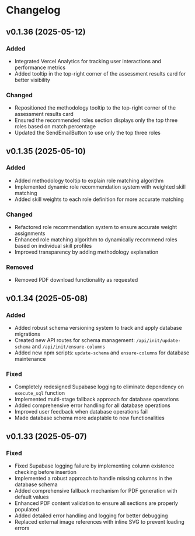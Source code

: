 # Changelog

## v0.1.36 (2025-05-12)

### Added
- Integrated Vercel Analytics for tracking user interactions and performance metrics
- Added tooltip in the top-right corner of the assessment results card for better visibility

### Changed
- Repositioned the methodology tooltip to the top-right corner of the assessment results card
- Ensured the recommended roles section displays only the top three roles based on match percentage
- Updated the SendEmailButton to use only the top three roles

## v0.1.35 (2025-05-10)

### Added
- Added methodology tooltip to explain role matching algorithm
- Implemented dynamic role recommendation system with weighted skill matching
- Added skill weights to each role definition for more accurate matching

### Changed
- Refactored role recommendation system to ensure accurate weight assignments
- Enhanced role matching algorithm to dynamically recommend roles based on individual skill profiles
- Improved transparency by adding methodology explanation

### Removed
- Removed PDF download functionality as requested

## v0.1.34 (2025-05-08)

### Added
- Added robust schema versioning system to track and apply database migrations
- Created new API routes for schema management: `/api/init/update-schema` and `/api/init/ensure-columns`
- Added new npm scripts: `update-schema` and `ensure-columns` for database maintenance

### Fixed
- Completely redesigned Supabase logging to eliminate dependency on `execute_sql` function
- Implemented multi-stage fallback approach for database operations
- Added comprehensive error handling for all database operations
- Improved user feedback when database operations fail
- Made database schema more adaptable to new functionalities

## v0.1.33 (2025-05-07)

### Fixed
- Fixed Supabase logging failure by implementing column existence checking before insertion
- Implemented a robust approach to handle missing columns in the database schema
- Added comprehensive fallback mechanism for PDF generation with default values
- Enhanced PDF content validation to ensure all sections are properly populated
- Added detailed error handling and logging for better debugging
- Replaced external image references with inline SVG to prevent loading errors
